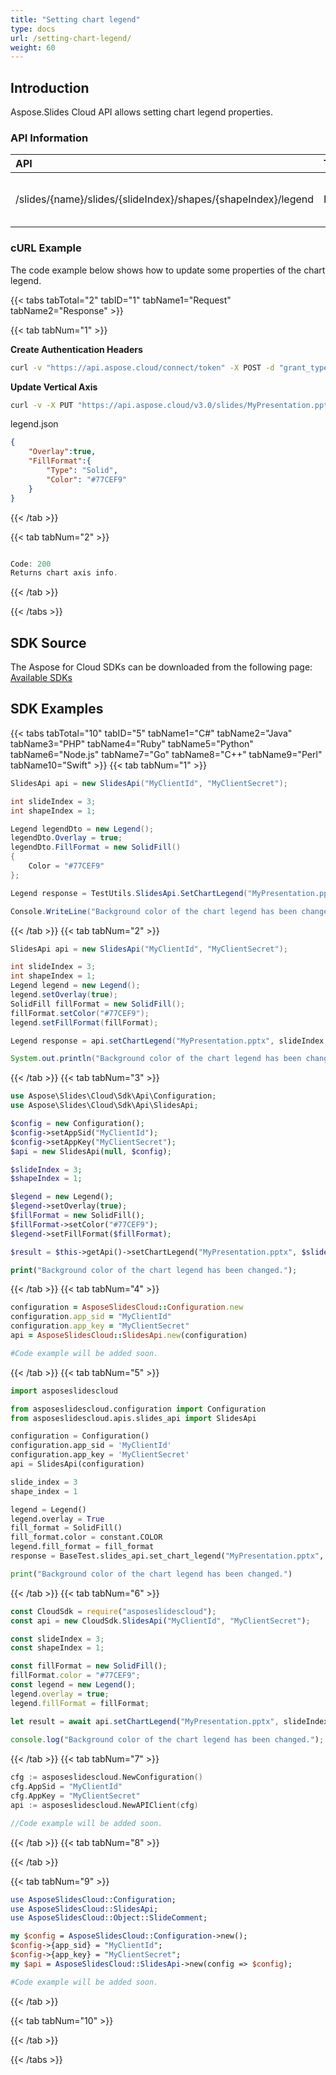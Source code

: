 ```yaml
---
title: "Setting chart legend"
type: docs
url: /setting-chart-legend/
weight: 60
---
```

## **Introduction**
Aspose.Slides Cloud API allows setting chart legend properties.
### **API Information**
|**API**|**Type**|**Description**|**Resource**|
| :- | :- | :- | :- |
/slides/{name}/slides/{slideIndex}/shapes/{shapeIndex}/legend|PUT|Updates chart legend properties|[SetChartLegend]()|
### **cURL Example**

The code example below shows how to update some properties of the chart legend.

{{< tabs tabTotal="2" tabID="1" tabName1="Request" tabName2="Response" >}}

{{< tab tabNum="1" >}}

**Create Authentication Headers**
```sh
curl -v "https://api.aspose.cloud/connect/token" -X POST -d "grant_type=client_credentials&client_id=XXXX&client_secret=XXXX-XX" -H "Content-Type: application/x-www-form-urlencoded" -H "Accept: application/json"
```

**Update Vertical Axis**
```sh
curl -v -X PUT "https://api.aspose.cloud/v3.0/slides/MyPresentation.pptx/slides/3/shapes/1/legend" -d @"legend.json" -H "Content-Type: text/json" -H "Authorization: Bearer [Access Token]"
```

legend.json
```json
{
    "Overlay":true,
    "FillFormat":{
        "Type": "Solid",
        "Color": "#77CEF9"
    }
}

```

{{< /tab >}}

{{< tab tabNum="2" >}}

```java

Code: 200
Returns chart axis info.

```

{{< /tab >}}

{{< /tabs >}}

## **SDK Source**
The Aspose for Cloud SDKs can be downloaded from the following page: [Available SDKs](/slides/available-sdks/)
## **SDK Examples**
{{< tabs tabTotal="10" tabID="5" tabName1="C#" tabName2="Java" tabName3="PHP" tabName4="Ruby" tabName5="Python" tabName6="Node.js" tabName7="Go" tabName8="C++" tabName9="Perl" tabName10="Swift" >}}
{{< tab tabNum="1" >}}

```csharp
SlidesApi api = new SlidesApi("MyClientId", "MyClientSecret");

int slideIndex = 3;
int shapeIndex = 1;

Legend legendDto = new Legend();
legendDto.Overlay = true;
legendDto.FillFormat = new SolidFill()
{
    Color = "#77CEF9"
};

Legend response = TestUtils.SlidesApi.SetChartLegend("MyPresentation.pptx", slideIndex, shapeIndex, legendDto);

Console.WriteLine("Background color of the chart legend has been changed.");
```

{{< /tab >}}
{{< tab tabNum="2" >}}

```java
SlidesApi api = new SlidesApi("MyClientId", "MyClientSecret");

int slideIndex = 3;
int shapeIndex = 1;
Legend legend = new Legend();
legend.setOverlay(true);
SolidFill fillFormat = new SolidFill();
fillFormat.setColor("#77CEF9");
legend.setFillFormat(fillFormat);

Legend response = api.setChartLegend("MyPresentation.pptx", slideIndex, shapeIndex, legend, null, null, null);

System.out.println("Background color of the chart legend has been changed.");
```

{{< /tab >}}
{{< tab tabNum="3" >}}

```php
use Aspose\Slides\Cloud\Sdk\Api\Configuration;
use Aspose\Slides\Cloud\Sdk\Api\SlidesApi;

$config = new Configuration();
$config->setAppSid("MyClientId");
$config->setAppKey("MyClientSecret");
$api = new SlidesApi(null, $config);

$slideIndex = 3;
$shapeIndex = 1;

$legend = new Legend();
$legend->setOverlay(true);
$fillFormat = new SolidFill();
$fillFormat->setColor("#77CEF9"); 
$legend->setFillFormat($fillFormat);

$result = $this->getApi()->setChartLegend("MyPresentation.pptx", $slideIndex, $shapeIndex, $legend);

print("Background color of the chart legend has been changed.");
```

{{< /tab >}}
{{< tab tabNum="4" >}}

```ruby
configuration = AsposeSlidesCloud::Configuration.new
configuration.app_sid = "MyClientId"
configuration.app_key = "MyClientSecret"
api = AsposeSlidesCloud::SlidesApi.new(configuration)

#Code example will be added soon.
```

{{< /tab >}}
{{< tab tabNum="5" >}}

```python
import asposeslidescloud

from asposeslidescloud.configuration import Configuration
from asposeslidescloud.apis.slides_api import SlidesApi

configuration = Configuration()
configuration.app_sid = 'MyClientId'
configuration.app_key = 'MyClientSecret'
api = SlidesApi(configuration)

slide_index = 3
shape_index = 1

legend = Legend()
legend.overlay = True
fill_format = SolidFill()
fill_format.color = constant.COLOR
legend.fill_format = fill_format
response = BaseTest.slides_api.set_chart_legend("MyPresentation.pptx", slide_index, shape_index, legend)

print("Background color of the chart legend has been changed.")
```

{{< /tab >}}
{{< tab tabNum="6" >}}

```javascript
const CloudSdk = require("asposeslidescloud");
const api = new CloudSdk.SlidesApi("MyClientId", "MyClientSecret");

const slideIndex = 3;
const shapeIndex = 1;

const fillFormat = new SolidFill();
fillFormat.color = "#77CEF9";
const legend = new Legend();
legend.overlay = true;
legend.fillFormat = fillFormat;

let result = await api.setChartLegend("MyPresentation.pptx", slideIndex, shapeIndex, legend);
            
console.log("Background color of the chart legend has been changed.");
```
{{< /tab >}}
{{< tab tabNum="7" >}}

```go
cfg := asposeslidescloud.NewConfiguration()
cfg.AppSid = "MyClientId"
cfg.AppKey = "MyClientSecret"
api := asposeslidescloud.NewAPIClient(cfg)

//Code example will be added soon.
```

{{< /tab >}}
{{< tab tabNum="8" >}}

{{< /tab >}}

{{< tab tabNum="9" >}}

```perl
use AsposeSlidesCloud::Configuration;
use AsposeSlidesCloud::SlidesApi;
use AsposeSlidesCloud::Object::SlideComment;

my $config = AsposeSlidesCloud::Configuration->new();
$config->{app_sid} = "MyClientId";
$config->{app_key} = "MyClientSecret";
my $api = AsposeSlidesCloud::SlidesApi->new(config => $config);

#Code example will be added soon.
```

{{< /tab >}}

{{< tab tabNum="10" >}}

{{< /tab >}}

{{< /tabs >}}